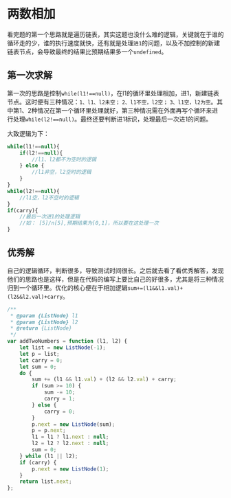 # 两数相加

看完题的第一个思路就是遍历链表，其实这题也没什么难的逻辑，关键就在于谁的循环走的少，谁的执行速度就快，还有就是处理`进1`的问题，以及不加控制的新建链表节点，会导致最终的结果比预期结果多一个`undefined`。

## 第一次求解

第一次的思路是控制`while(l1!==null)`，在l1的循环里处理相加，进1，新建链表节点。这时便有三种情况：`1、l1、l2未空；` `2、l1不空，l2空；` `3、l1空，l2为空`。其中第1、2种情况在第一个循环里处理就好，第三种情况需在外面再写个循环来进行处理`while(l2!==null)`。最终还要判断进1标识，处理最后一次进1的问题。

大致逻辑为下：

```javascript
while(l1!==null){
    if(l2!==null){
        //l1、l2都不为空时的逻辑
    } else {
        //l1非空，l2空时的逻辑
    }
}
while(l2!==null){
    //l1空，l2不空时的逻辑
}
if(carry){
    //最后一次进1的处理逻辑
    //如： [5]/n[5],预期结果为[0,1]，所以要在这处理一次
}
```

## 优秀解

自己的逻辑循环，判断很多，导致测试时间很长。之后就去看了看优秀解答，发现他们的思路也是这样，但是在代码的编写上要比自己的好很多，尤其是将三种情况归到一个循环里。优化的核心便在于相加逻辑`sum+=(l1&&l1.val)+(l2&&l2.val)+carry`。

```javascript
/**
 * @param {ListNode} l1
 * @param {ListNode} l2
 * @return {ListNode}
 */
var addTwoNumbers = function (l1, l2) {
    let list = new ListNode(-1);
    let p = list;
    let carry = 0;
    let sum = 0;
    do {
        sum += (l1 && l1.val) + (l2 && l2.val) + carry;
        if (sum >= 10) {
            sum -= 10;
            carry = 1;
        } else {
            carry = 0;
        }
        p.next = new ListNode(sum);
        p = p.next;
        l1 = l1 ? l1.next : null;
        l2 = l2 ? l2.next : null;
        sum = 0;
    } while (l1 || l2);
    if (carry) {
        p.next = new ListNode(1);
    }
    return list.next;
};
```